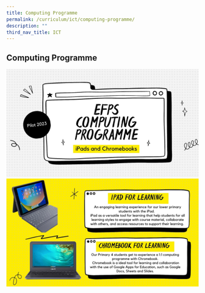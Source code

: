 ```yaml
---
title: Computing Programme
permalink: /curriculum/ict/computing-programme/
description: ""
third_nav_title: ICT
---
```

## Computing Programme

![](/images/ICT1.jpg)
![](/images/ICT2.jpg)